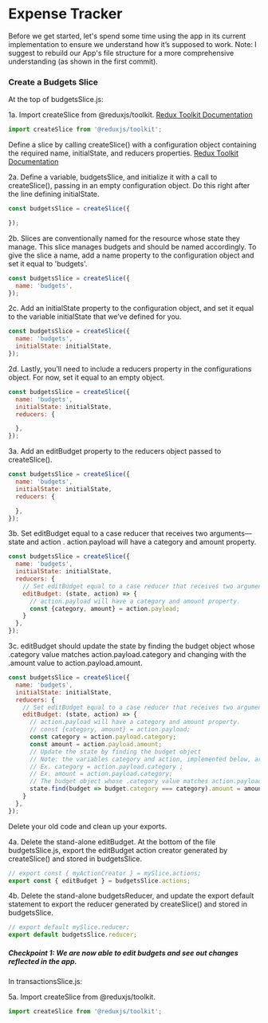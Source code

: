 # Expense Tracker

Before we get started, let's spend some time using the app in its current implementation to ensure we understand how it’s supposed to work.
Note: I suggest to rebuild our App's file structure for a more comprehensive understanding (as shown in the first commit).

### Create a Budgets Slice

At the top of budgetsSlice.js:

1a. Import createSlice from @reduxjs/toolkit.
[Redux Toolkit Documentation](https://redux-toolkit.js.org/api/createslice)
```javascript
import createSlice from '@reduxjs/toolkit';
```
Define a slice by calling createSlice() with a configuration object containing the required name, initialState, and reducers properties. [Redux Toolkit Documentation](https://redux-toolkit.js.org/api/createslice)

2a. Define a variable, budgetsSlice, and initialize it with a call to createSlice(), passing in an empty configuration object. Do this right after the line defining initialState.
```javascript
const budgetsSlice = createSlice({

});
```
2b. Slices are conventionally named for the resource whose state they manage. This slice manages budgets and should be named accordingly. To give the slice a name, add a name property to the configuration object and set it equal to 'budgets'.
```javascript
const budgetsSlice = createSlice({
  name: 'budgets',
});
```
2c. Add an initialState property to the configuration object, and set it equal to the variable initialState that we’ve defined for you.
```javascript
const budgetsSlice = createSlice({
  name: 'budgets',
  initialState: initialState,
});
```
2d. Lastly, you’ll need to include a reducers property in the configurations object. For now, set it equal to an empty object.
```javascript
const budgetsSlice = createSlice({
  name: 'budgets',
  initialState: initialState,
  reducers: {

  },
});
```

3a. Add an editBudget property to the reducers object passed to createSlice().
```javascript
const budgetsSlice = createSlice({
  name: 'budgets',
  initialState: initialState,
  reducers: {

  },
});
```
3b. Set editBudget equal to a case reducer that receives two arguments—state and action . action.payload will have a category and amount property.
```javascript
const budgetsSlice = createSlice({
  name: 'budgets',
  initialState: initialState,
  reducers: {
    // Set editBudget equal to a case reducer that receives two arguments—state and action
    editBudget: (state, action) => {
      // action.payload will have a category and amount property.
      const {category, amount} = action.payload;
    }
  },
});
```
3c. editBudget should update the state by finding the budget object whose .category value matches action.payload.category and changing with the .amount value to action.payload.amount.
```javascript
const budgetsSlice = createSlice({
  name: 'budgets',
  initialState: initialState,
  reducers: {
    // Set editBudget equal to a case reducer that receives two arguments—state and action
    editBudget: (state, action) => {
      // action.payload will have a category and amount property.
      // const {category, amount} = action.payload;
      const category = action.payload.category;
      const amount = action.payload.amount;
      // Update the state by finding the budget object
      // Note: the variables category and action, implemented below, are each assigned action.payload (referenced in the above const). 
      // Ex. category = action.payload.category ;
      // Ex. amount = action.payload.category;
      // The budget object whose .category value matches action.payload.category and changing with the .amount value to action.payload.amount.
      state.find(budget => budget.category === category).amount = amount 
    }
  },
});
```

Delete your old code and clean up your exports.

4a. Delete the stand-alone editBudget. At the bottom of the file budgetsSlice.js, export the editBudget action creator generated by createSlice() and stored in budgetsSlice.
```javascript
// export const { myActionCreator } = mySlice.actions;
export const { editBudget } = budgetsSlice.actions;
```

4b. Delete the stand-alone budgetsReducer, and update the export default statement to export the reducer generated by createSlice() and stored in budgetsSlice.
```javascript
// export default mySlice.reducer;
export default budgetsSlice.reducer;
```

##### Checkpoint 1: We are now able to edit budgets and see out changes reflected in the app.

In transactionsSlice.js:

5a. Import createSlice from @reduxjs/toolkit.
```javascript
import createSlice from '@reduxjs/toolkit';
```

```javascript
```

```javascript
```

```javascript
```
